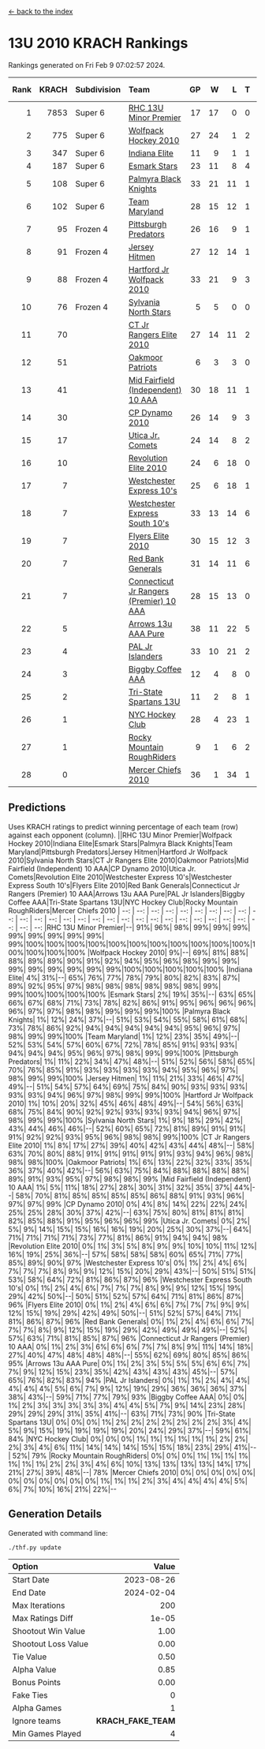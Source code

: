 [<- back to the index](readme.md)
# 13U 2010 KRACH Rankings
Rankings generated on Fri Feb  9 07:02:57 2024.

Rank|KRACH|Subdivision|Team|GP|W|L|T|OTW|OTL|SoS|Exp Wins|Win Diff
---:|---:|:---|:---|---:|---:|---:|---:|---:|---:|---:|---:|---:
1|7853|Super 6|[RHC 13U Minor Premier](https://gamesheetstats.com/seasons/3664/teams/140959/schedule)|17|17|0|0|3|0|83|17.8|-0.0
2|775|Super 6|[Wolfpack Hockey 2010](https://gamesheetstats.com/seasons/3664/teams/140960/schedule)|27|24|1|2|0|1|69|25.9|0.0
3|347|Super 6|[Indiana Elite](https://gamesheetstats.com/seasons/3664/teams/144350/schedule)|11|9|1|1|0|0|65|10.4|0.0
4|187|Super 6|[Esmark Stars](https://gamesheetstats.com/seasons/3664/teams/140972/schedule)|23|11|8|4|0|2|855|13.9|0.0
5|108|Super 6|[Palmyra Black Knights](https://gamesheetstats.com/seasons/3664/teams/140973/schedule)|33|21|11|1|0|0|557|22.4|0.0
6|102|Super 6|[Team Maryland](https://gamesheetstats.com/seasons/3664/teams/140976/schedule)|28|15|12|1|3|0|657|16.4|0.0
7|95|Frozen 4|[Pittsburgh Predators](https://gamesheetstats.com/seasons/3664/teams/140974/schedule)|26|16|9|1|2|1|91|17.4|0.0
8|91|Frozen 4|[Jersey Hitmen](https://gamesheetstats.com/seasons/3664/teams/140961/schedule)|27|12|14|1|3|3|1260|13.4|0.0
9|88|Frozen 4|[Hartford Jr Wolfpack 2010](https://gamesheetstats.com/seasons/3664/teams/140957/schedule)|33|21|9|3|0|2|539|23.4|0.0
10|76|Frozen 4|[Sylvania North Stars](https://gamesheetstats.com/seasons/3664/teams/199817/schedule)|5|5|0|0|0|0|2|5.9|0.0
11|70||[CT Jr Rangers Elite 2010](https://gamesheetstats.com/seasons/3664/teams/140955/schedule)|27|14|11|2|1|1|662|15.9|0.0
12|51||[Oakmoor Patriots](https://gamesheetstats.com/seasons/3664/teams/162748/schedule)|6|3|3|0|0|0|127|3.9|0.0
13|41||[Mid Fairfield (Independent) 10 AAA](https://gamesheetstats.com/seasons/3664/teams/140956/schedule)|30|18|11|1|3|2|88|19.4|0.0
14|30||[CP Dynamo 2010](https://gamesheetstats.com/seasons/3664/teams/140968/schedule)|26|14|9|3|1|2|63|16.4|0.0
15|17||[Utica Jr. Comets](https://gamesheetstats.com/seasons/3664/teams/140970/schedule)|24|14|8|2|2|0|21|15.9|0.0
16|10||[Revolution Elite 2010](https://gamesheetstats.com/seasons/3664/teams/140975/schedule)|24|6|18|0|0|0|431|6.9|0.0
17|7||[Westchester Express 10's](https://gamesheetstats.com/seasons/3664/teams/140967/schedule)|25|6|18|1|0|1|728|7.4|0.0
18|7||[Westchester Express South 10's](https://gamesheetstats.com/seasons/3664/teams/140971/schedule)|33|13|14|6|1|2|23|16.9|0.0
19|7||[Flyers Elite 2010](https://gamesheetstats.com/seasons/3664/teams/140963/schedule)|30|15|12|3|1|0|15|17.4|0.0
20|7||[Red Bank Generals](https://gamesheetstats.com/seasons/3664/teams/140962/schedule)|31|14|11|6|0|1|13|17.9|0.0
21|7||[Connecticut Jr Rangers (Premier) 10 AAA](https://gamesheetstats.com/seasons/3664/teams/140958/schedule)|28|15|13|0|1|0|13|15.9|0.0
22|5||[Arrows 13u AAA Pure](https://gamesheetstats.com/seasons/3664/teams/140965/schedule)|38|11|22|5|1|2|65|14.4|0.0
23|4||[PAL Jr Islanders](https://gamesheetstats.com/seasons/3664/teams/140969/schedule)|33|10|21|2|0|1|31|11.9|0.0
24|3||[Biggby Coffee AAA](https://gamesheetstats.com/seasons/3664/teams/144347/schedule)|12|4|8|0|0|1|77|4.9|0.0
25|2||[Tri-State Spartans 13U](https://gamesheetstats.com/seasons/3664/teams/144349/schedule)|11|2|8|1|1|0|55|3.4|0.0
26|1||[NYC Hockey Club](https://gamesheetstats.com/seasons/3664/teams/140966/schedule)|28|4|23|1|0|1|76|5.4|0.0
27|1||[Rocky Mountain RoughRiders](https://gamesheetstats.com/seasons/3664/teams/144348/schedule)|9|1|6|2|0|0|29|2.9|0.0
28|0||[Mercer Chiefs 2010](https://gamesheetstats.com/seasons/3664/teams/140964/schedule)|36|1|34|1|0|0|15|2.4|0.0

## Predictions
Uses KRACH ratings to predict winning percentage of each team (row) against each opponent (column).
||RHC 13U Minor Premier|Wolfpack Hockey 2010|Indiana Elite|Esmark Stars|Palmyra Black Knights|Team Maryland|Pittsburgh Predators|Jersey Hitmen|Hartford Jr Wolfpack 2010|Sylvania North Stars|CT Jr Rangers Elite 2010|Oakmoor Patriots|Mid Fairfield (Independent) 10 AAA|CP Dynamo 2010|Utica Jr. Comets|Revolution Elite 2010|Westchester Express 10's|Westchester Express South 10's|Flyers Elite 2010|Red Bank Generals|Connecticut Jr Rangers (Premier) 10 AAA|Arrows 13u AAA Pure|PAL Jr Islanders|Biggby Coffee AAA|Tri-State Spartans 13U|NYC Hockey Club|Rocky Mountain RoughRiders|Mercer Chiefs 2010
| --: | --: | --: | --: | --: | --: | --: | --: | --: | --: | --: | --: | --: | --: | --: | --: | --: | --: | --: | --: | --: | --: | --: | --: | --: | --: | --: | --: | --: 
|RHC 13U Minor Premier|--| 91%| 96%| 98%| 99%| 99%| 99%| 99%| 99%| 99%| 99%| 99%| 99%|100%|100%|100%|100%|100%|100%|100%|100%|100%|100%|100%|100%|100%|100%|100%
|Wolfpack Hockey 2010|  9%|--| 69%| 81%| 88%| 88%| 89%| 89%| 90%| 91%| 92%| 94%| 95%| 96%| 98%| 99%| 99%| 99%| 99%| 99%| 99%| 99%| 99%|100%|100%|100%|100%|100%
|Indiana Elite|  4%| 31%|--| 65%| 76%| 77%| 78%| 79%| 80%| 82%| 83%| 87%| 89%| 92%| 95%| 97%| 98%| 98%| 98%| 98%| 98%| 98%| 99%| 99%|100%|100%|100%|100%
|Esmark Stars|  2%| 19%| 35%|--| 63%| 65%| 66%| 67%| 68%| 71%| 73%| 78%| 82%| 86%| 91%| 95%| 96%| 96%| 96%| 96%| 97%| 97%| 98%| 98%| 99%| 99%| 99%|100%
|Palmyra Black Knights|  1%| 12%| 24%| 37%|--| 51%| 53%| 54%| 55%| 58%| 61%| 68%| 73%| 78%| 86%| 92%| 94%| 94%| 94%| 94%| 94%| 95%| 96%| 97%| 98%| 99%| 99%|100%
|Team Maryland|  1%| 12%| 23%| 35%| 49%|--| 52%| 53%| 54%| 57%| 60%| 67%| 72%| 78%| 85%| 91%| 93%| 93%| 94%| 94%| 94%| 95%| 96%| 97%| 98%| 99%| 99%|100%
|Pittsburgh Predators|  1%| 11%| 22%| 34%| 47%| 48%|--| 51%| 52%| 56%| 58%| 65%| 70%| 76%| 85%| 91%| 93%| 93%| 93%| 93%| 94%| 95%| 96%| 97%| 98%| 99%| 99%|100%
|Jersey Hitmen|  1%| 11%| 21%| 33%| 46%| 47%| 49%|--| 51%| 54%| 57%| 64%| 69%| 75%| 84%| 90%| 93%| 93%| 93%| 93%| 93%| 94%| 96%| 97%| 98%| 99%| 99%|100%
|Hartford Jr Wolfpack 2010|  1%| 10%| 20%| 32%| 45%| 46%| 48%| 49%|--| 54%| 56%| 63%| 68%| 75%| 84%| 90%| 92%| 92%| 93%| 93%| 93%| 94%| 96%| 97%| 98%| 99%| 99%|100%
|Sylvania North Stars|  1%|  9%| 18%| 29%| 42%| 43%| 44%| 46%| 46%|--| 52%| 60%| 65%| 72%| 81%| 89%| 91%| 91%| 91%| 92%| 92%| 93%| 95%| 96%| 98%| 98%| 99%|100%
|CT Jr Rangers Elite 2010|  1%|  8%| 17%| 27%| 39%| 40%| 42%| 43%| 44%| 48%|--| 58%| 63%| 70%| 80%| 88%| 91%| 91%| 91%| 91%| 91%| 93%| 94%| 96%| 98%| 98%| 98%|100%
|Oakmoor Patriots|  1%|  6%| 13%| 22%| 32%| 33%| 35%| 36%| 37%| 40%| 42%|--| 56%| 63%| 75%| 84%| 88%| 88%| 88%| 88%| 89%| 91%| 93%| 95%| 97%| 98%| 98%| 99%
|Mid Fairfield (Independent) 10 AAA|  1%|  5%| 11%| 18%| 27%| 28%| 30%| 31%| 32%| 35%| 37%| 44%|--| 58%| 70%| 81%| 85%| 85%| 85%| 85%| 86%| 88%| 91%| 93%| 96%| 97%| 97%| 99%
|CP Dynamo 2010|  0%|  4%|  8%| 14%| 22%| 22%| 24%| 25%| 25%| 28%| 30%| 37%| 42%|--| 63%| 75%| 80%| 81%| 81%| 81%| 82%| 85%| 88%| 91%| 95%| 96%| 96%| 99%
|Utica Jr. Comets|  0%|  2%|  5%|  9%| 14%| 15%| 15%| 16%| 16%| 19%| 20%| 25%| 30%| 37%|--| 64%| 71%| 71%| 71%| 71%| 73%| 77%| 81%| 86%| 91%| 94%| 94%| 98%
|Revolution Elite 2010|  0%|  1%|  3%|  5%|  8%|  9%|  9%| 10%| 10%| 11%| 12%| 16%| 19%| 25%| 36%|--| 57%| 58%| 58%| 58%| 60%| 65%| 71%| 77%| 85%| 89%| 90%| 97%
|Westchester Express 10's|  0%|  1%|  2%|  4%|  6%|  7%|  7%|  7%|  8%|  9%|  9%| 12%| 15%| 20%| 29%| 43%|--| 50%| 51%| 51%| 53%| 58%| 64%| 72%| 81%| 86%| 87%| 96%
|Westchester Express South 10's|  0%|  1%|  2%|  4%|  6%|  7%|  7%|  7%|  8%|  9%|  9%| 12%| 15%| 19%| 29%| 42%| 50%|--| 50%| 51%| 52%| 57%| 64%| 71%| 81%| 86%| 87%| 96%
|Flyers Elite 2010|  0%|  1%|  2%|  4%|  6%|  6%|  7%|  7%|  7%|  9%|  9%| 12%| 15%| 19%| 29%| 42%| 49%| 50%|--| 51%| 52%| 57%| 64%| 71%| 81%| 86%| 87%| 96%
|Red Bank Generals|  0%|  1%|  2%|  4%|  6%|  6%|  7%|  7%|  7%|  8%|  9%| 12%| 15%| 19%| 29%| 42%| 49%| 49%| 49%|--| 52%| 57%| 63%| 71%| 81%| 85%| 87%| 96%
|Connecticut Jr Rangers (Premier) 10 AAA|  0%|  1%|  2%|  3%|  6%|  6%|  6%|  7%|  7%|  8%|  9%| 11%| 14%| 18%| 27%| 40%| 47%| 48%| 48%| 48%|--| 55%| 62%| 69%| 80%| 85%| 86%| 95%
|Arrows 13u AAA Pure|  0%|  1%|  2%|  3%|  5%|  5%|  5%|  6%|  6%|  7%|  7%|  9%| 12%| 15%| 23%| 35%| 42%| 43%| 43%| 43%| 45%|--| 57%| 65%| 76%| 82%| 83%| 94%
|PAL Jr Islanders|  0%|  1%|  1%|  2%|  4%|  4%|  4%|  4%|  4%|  5%|  6%|  7%|  9%| 12%| 19%| 29%| 36%| 36%| 36%| 37%| 38%| 43%|--| 59%| 71%| 77%| 79%| 93%
|Biggby Coffee AAA|  0%|  0%|  1%|  2%|  3%|  3%|  3%|  3%|  3%|  4%|  4%|  5%|  7%|  9%| 14%| 23%| 28%| 29%| 29%| 29%| 31%| 35%| 41%|--| 63%| 71%| 73%| 90%
|Tri-State Spartans 13U|  0%|  0%|  0%|  1%|  2%|  2%|  2%|  2%|  2%|  2%|  2%|  3%|  4%|  5%|  9%| 15%| 19%| 19%| 19%| 19%| 20%| 24%| 29%| 37%|--| 59%| 61%| 84%
|NYC Hockey Club|  0%|  0%|  0%|  1%|  1%|  1%|  1%|  1%|  1%|  2%|  2%|  2%|  3%|  4%|  6%| 11%| 14%| 14%| 14%| 15%| 15%| 18%| 23%| 29%| 41%|--| 52%| 79%
|Rocky Mountain RoughRiders|  0%|  0%|  0%|  1%|  1%|  1%|  1%|  1%|  1%|  1%|  2%|  2%|  3%|  4%|  6%| 10%| 13%| 13%| 13%| 13%| 14%| 17%| 21%| 27%| 39%| 48%|--| 78%
|Mercer Chiefs 2010|  0%|  0%|  0%|  0%|  0%|  0%|  0%|  0%|  0%|  0%|  0%|  1%|  1%|  1%|  2%|  3%|  4%|  4%|  4%|  4%|  5%|  6%|  7%| 10%| 16%| 21%| 22%|--

## Generation Details

Generated with command line:
```
./thf.py update
```

| Option | Value |
| :----- | ----: |
| Start Date | 2023-08-26 |
| End Date | 2024-02-04 |
| Max Iterations | 200 |
| Max Ratings Diff | 1e-05 |
| Shootout Win Value | 1.00 |
| Shootout Loss Value | 0.00 |
| Tie Value | 0.50 |
| Alpha Value | 0.85 |
| Bonus Points | 0.00 |
| Fake Ties | 0 |
| Alpha Games | 1 |
| Ignore teams | __KRACH_FAKE_TEAM__ |
| Min Games Played | 4 |

